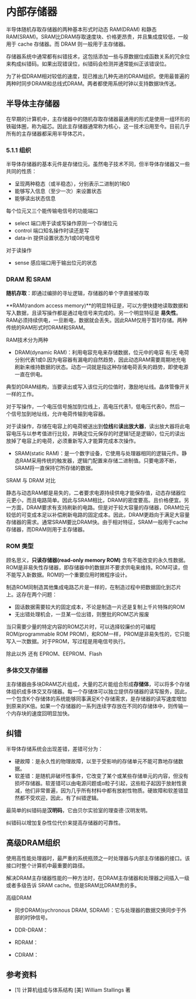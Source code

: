 # 内部存储器

半导体随机存取存储器的两种基本形式时动态 RAM(DRAM) 和静态RAM(SRAM)。SRAM比DRAM存取速度块、价格更昂贵，并且集成度较低，一般用于 cache 存储器。而 DRAM 则一般用于主存储器。

存储器系统中通常都有纠错技术，这包括添加一些与原数据位成函数关系的冗余位来构成纠错码。如果出现错误位，纠错码会检测并通常能纠正该错误位。

为了补偿DRAM相对较低的速度，现已推出几种先进的DRAM组织。使用最普遍的两种时同步DRAM和总线式DRAM。两者都使用系统时钟以支持数据块传送。

## 半导体主存储器

在早期的计算机中，主存储器中的随机存取存储器最通用的形式是使用一组环形的铁磁体圈，称为磁芯。因此主存储器通常称为核心，这一技术沿用至今。目前几乎所有的主存储器都采用半导体芯片。

### 5.1.1 组织

半导体存储器的基本元件是存储位元。虽然电子技术不同，但半导体存储器又一些共同的性质：

- 呈现两种稳态（或半稳态），分别表示二进制的1和0
- 能够写入信息（至少一次）来设置状态
- 能够读出状态信息

每个位元又三个能传输电信号的功能端口

- select 端口用于读或写操作原则一个存储位元
- control 端口知名操作时读还是写
- data-in 提供设置状态为1或0的电信号

对于读操作

- sense 感应端口用于输出位元的状态

### DRAM 和 SRAM

**随机存取**：即通过编排的寻址逻辑，存储器的单个字直接被存取

**RAM(random access memory)**的明显特征是，可以方便快捷地读取数据和写入数据，且读写操作都是通过电信号来完成的。另一个明显特征是 **易失性**。RAM必须持续供电，一旦断电，数据就会丢失。因此RAM仅用于暂时存储。两种传统的RAM形式时DRAM和SRAM。

RAM技术分为两种

- DRAM(dynamic RAM)：利用电容充电来存储数据，位元中的电容 有/无 电荷分别代表1或0.因为电容器有漏电的自然趋势，因此动态RAM需要周期地充电刷新来维持数据的状态。动态一词就是指这种存储电荷丢失的趋势，即使电源一直在供电。

典型的DRAM结构，当要读出或写入该位元的位值时，激励地址线。晶体管像开关一样的工作。

对于写操作，一个电压信号施加到位线上，高电压代表1，低电压代表0，然后一个信号加到地址线，允许电荷传输到电容器。

对于读操作，存储在电容上的电荷被送出到**位线**和**读出放大器**，读出放大器将此电容电压与以参考值进行比较，并确定位元保存的时逻辑1还是逻辑0，位元的读出放掉了电容上的电荷，必须重新写入才能算完成本次操作。

- SRAM(static RAM)：是一个数字设备，它使用与处理器相同的逻辑元件。静态RAM采用传统的触发器，逻辑门配置来存储二进制值。只要电源不断，SRAM将一直保持它所存储的数据。

SRAM 与 DRAM 对比

静态与动态RAM都是易失的，二者要求电源持续供电才能保存值，动态存储器位元更小，而且电路简单。因此与SRAM相比，DRAM的密度要高。且价格便宜。另一方面，DRAM要求有支持刷新的电路。但是对于较大容量的存储器，DRAM位元较低的可变成本足以补偿刷新电路的固定成本。因此，DRAM更趋向于满足大容量存储器的需求。通常SRAM要比DRAM快。由于相对特征，SRAM一般用于cache 存储器，而DRAM则用于主存储器。

### ROM 类型

顾名思义，**只读存储器(read-only memory ROM)** 含有不能改变的永久性数据。ROM是非易失性存储器，即存储器中的数据并不要求供电来维持。ROM可读，但不能写入新数据。ROM的一个重要应用时微程序设计。

制造ROM同制造其他集成电路芯片是一样的，在制造过程中把数据固化到芯片上。这存在两个问题：

- 固话数据需要较大的固定成本，不论是制造一片还是复制上千片特殊的ROM
- 无出错处理机会，一旦某一位出错，则整批的ROM芯片报废

当只需要少量的特定内容的ROM芯片时，可以选择较廉价的可编程ROM(programmable ROM PROM)，和ROM一样，PROM是非易失性的，它只能写入一次数据。对于PROM，写过程是用电信号执行。

除此以外 还有 EPROM、EEPROM、Flash

### 多体交叉存储器

主存储器由多块DRAM芯片组成，大量的芯片能组合形成**存储体**，可以将多个存储体组织成多体交叉存储器。每一个存储体可以独立提供存储器的读写服务，因此，一个包含K个存储体的系统能够同事满足K个存储需求，是存储器的读写速度增加到原来的K倍。如果一个存储器的一系列连续字存放在不同的存储体中，则传输一个内存块的速度回明显加快。

## 纠错

半导体存储系统会出现差错，差错可分为：

- 硬故障：是永久性的物理故障，以至于受影响的存储单元不能可靠地存储数据。
- 软差错：是随机非破坏性事件，它改变了某个或某些存储单元的内容，但没有损坏存储器。软差错可以由电源问题或α粒子引起，这些粒子起因于放射性衰减，他们非常普遍，因为几乎所有材料中都有放射性物质。硬故障和软差错显然都不受欢迎，因此，有了纠错逻辑。

最简单的纠错码是**汉明码**，它由贝尔实验室的理查德·汉明发明。

纠错码以增加复杂性位代价来提高存储器的可靠性。

## 高级DRAM组织

使用高性能处理器时，最严重的系统瓶颈之一时处理器与内部主存储器的接口。该接口时整个计算机中最重要的路径。

解决DRAM主存储器性能的一种方法时，在DRAM主存储器和处理器之间插入一级或者多级告诉 SRAM cache。但是SRAM比DRAM贵的多。

高级DRAM

- 同步DRAM(sychronous DRAM, SDRAM)：它与处理器的数据交换同步于外部的时钟信号。

- DDR-DRAM：

- RDRAM：

- CDRAM：

## 参考资料

- [1] 计算机组成与体系结构 [美] William Stallings 著
